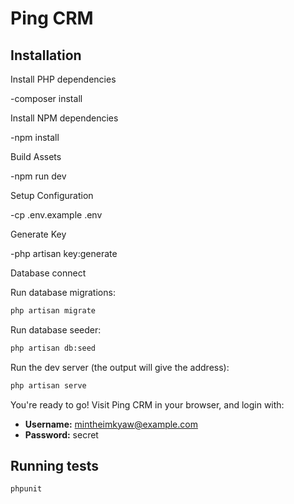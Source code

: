 # Ping CRM



## Installation
Install PHP dependencies

-composer install

Install NPM dependencies

-npm install

Build Assets

-npm run dev

Setup Configuration

-cp .env.example .env

Generate Key

-php artisan key:generate

Database connect

Run database migrations:

```sh
php artisan migrate
```

Run database seeder:

```sh
php artisan db:seed
```

Run the dev server (the output will give the address):

```sh
php artisan serve
```

You're ready to go! Visit Ping CRM in your browser, and login with:

- **Username:** mintheimkyaw@example.com
- **Password:** secret

## Running tests


```
phpunit
```
